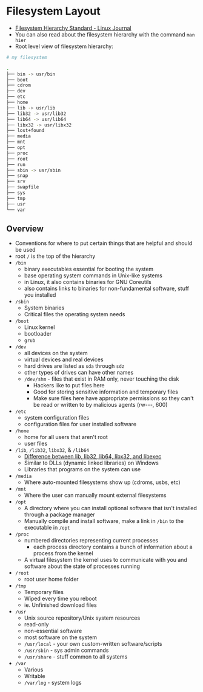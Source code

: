 # Filesystem Layout 
- [Filesystem Hierarchy Standard - Linux Journal](https://www.linuxjournal.com/content/filesystem-hierarchy-standard)
- You can also read about the filesystem hierarchy with the command `man hier`
- Root level view of filesystem hierarchy: 

```bash
# my filesystem

.
├── bin -> usr/bin
├── boot
├── cdrom
├── dev
├── etc
├── home
├── lib -> usr/lib
├── lib32 -> usr/lib32
├── lib64 -> usr/lib64
├── libx32 -> usr/libx32
├── lost+found
├── media
├── mnt
├── opt
├── proc
├── root
├── run
├── sbin -> usr/sbin
├── snap
├── srv
├── swapfile
├── sys
├── tmp
├── usr
└── var
```

## Overview 
- Conventions for where to put certain things that are helpful and should be used 
- root `/` is the top of the hierarchy 
- `/bin`
  - binary executables essential for booting the system
  - base operating system commands in Unix-like systems 
  - in Linux, it also contains binaries for GNU Coreutils
  - also contains links to binaries for non-fundamental software, stuff you installed
- `/sbin` 
  - System binaries
  - Critical files the operating system needs 
- `/boot`
  - Linux kernel 
  - bootloader
  - `grub`
- `/dev`
  - all devices on the system 
  - virtual devices and real devices
  - hard drives are listed as `sda` through `sdz` 
  - other types of drives can have other names
  - `/dev/shm` - files that exist in RAM only, never touching the disk 
    - Hackers like to put files here 
    - Good for storing sensitive information and temporary files 
    - Make sure files here have appropriate permissions so they can't be read or written to by malicious agents (rw---, 600)
- `/etc`
  - system configuration files 
  - configuration files for user installed software
- `/home`
  - home for all users that aren't root 
  - user files 
- `/lib`, `/lib32`, `libx32`, & `/lib64`
  - [Difference between lib, lib32, lib64, libx32, and libexec](https://unix.stackexchange.com/questions/74646/difference-between-lib-lib32-lib64-libx32-and-libexec)
  - Similar to DLLs (dynamic linked libraries) on Windows
  - Libraries that programs on the system can use 
- `/media`
  - Where auto-mounted filesystems show up (cdroms, usbs, etc)
- `/mnt`    
  - Where the user can manually mount external filesystems 
- `/opt`
  - A directory where you can install optional software that isn't installed through a package manager
  - Manually compile and install software, make a link in `/bin` to the executable in `/opt`
- `/proc`
  - numbered directories representing current processes 
    - each process directory contains a bunch of information about a process from the kernel
  - A virtual filesystem the kernel uses to communicate with you and software about the state of processes running
- `/root` 
  - root user home folder 
- `/tmp`
  - Temporary files 
  - Wiped every time you reboot 
  - ie. Unfinished download files
- `/usr` 
  - Unix source repository/Unix system resources 
  - read-only 
  - non-essential software 
  - most software on the system 
  - `/usr/local` - your own custom-written software/scripts
  - `/usr/sbin` - sys admin commands
  - `/usr/share` - stuff common to all systems
- `/var` 
  - Various 
  - Writable 
  - `/var/log` - system logs 